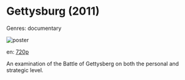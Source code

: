 # Gettysburg (2011)

Genres: documentary

![poster](http://image.tmdb.org/t/p/w500/2dWLcRQ1IH4ThdHBq1QxwAZbkd4.jpg)

en:
  [720p](magnet:?xt=urn:btih:78B7F431608014F4B7BB898EB299FA48D7DE63CB&tr=udp://glotorrents.pw:6969/announce&tr=udp://tracker.opentrackr.org:1337/announce&tr=udp://torrent.gresille.org:80/announce&tr=udp://tracker.openbittorrent.com:80&tr=udp://tracker.coppersurfer.tk:6969&tr=udp://tracker.leechers-paradise.org:6969&tr=udp://p4p.arenabg.ch:1337&tr=udp://tracker.internetwarriors.net:1337)
  


An examination of the Battle of Gettysberg on both the personal and strategic level.